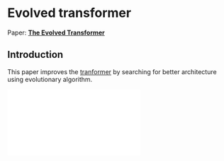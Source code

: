 # Evolved transformer

Paper: **[The Evolved Transformer](https://arxiv.org/abs/1901.11117)** 

## Introduction
This paper improves the [tranformer](https://arxiv.org/abs/1706.03762) by searching for better architecture using evolutionary algorithm.

![Transformer](transformer.md)




